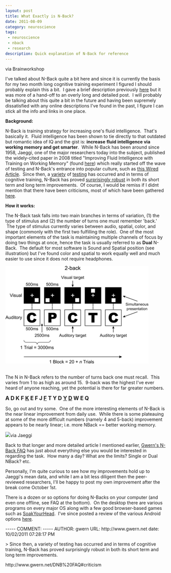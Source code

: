 ```yaml
---
layout: post
title: What Exactly is N-Back?
date: 2011-08-09
category: neuroscience
tags:
 - neuroscience
 - nback
 - research
description: Quick explanation of N-Back for reference
---
```


<p><span class="full-image-block ssNonEditable"><img src="http://brainworkshop.sourceforge.net/session.png?__SQUARESPACE_CACHEVERSION=1312940352396" alt="" /><span class="thumbnail-caption" style="width: 340px;">via Brainworkshop</span></span></p>
<p>I've talked about N-Back quite a bit here and since it is currently the basis for my two month long cognitive training experiment I figured I should probably explain this a bit. &nbsp;I gave a brief description previously <a href="http://www.limitlesschannels.com/main/2011/8/2/life-update-blog-posts-and-cognitive-enhancement.html" target="_blank">here</a> but it was more of a hand-off to an overly long and detailed post. &nbsp;I will probably be talking about this quite a bit in the future and having been supremely dissatisfied with any online descriptions I've found in the past, I figure I can stick all the info and links in one place.</p>
<p><strong>Background:</strong></p>
<p>N-Back is training strategy for increasing one's fluid intelligence. &nbsp;That's basically it. &nbsp;Fluid intelligence has been shown to tie directly to that outdated but romantic idea of IQ and the gist is: <strong>increase</strong> <strong>fluid intelligence via working memory and get smarter</strong>. &nbsp;While N-Back has been around since 1958, Jaeggi, one of the major researchers today into the subject, published the widely-cited paper in 2008 titled "Improving Fluid Intelligence with Training on Working Memory" (found <a class="offsite-link-inline" href="http://1.usa.gov/nJwRMa " target="_blank">here</a>) which really started off the wave of testing and N-Back's entrance into popular culture, such as <a class="offsite-link-inline" href="http://www.wired.com/science/discoveries/news/2008/04/smart_software" target="_blank">this Wired Article</a>. &nbsp;Since then, a <a href="http://ieeexplore.ieee.org/xpl/freeabs_all.jsp?arnumber=5454984" target="_blank">variety</a> of <a href="http://www.sciencedirect.com/science/article/pii/S0160289610001091" target="_blank">testing</a> has occurred and in terms of cognitive training, N-Back has proved <a class="offsite-link-inline" href="http://bit.ly/oOT2Ya" target="_blank">surprisingly robust</a> in both its short term and long term improvements. &nbsp;Of course, I would be remiss if I didnt mention that there have been criticisms, most of which have been gathered <a href="http://www.gwern.net/DNB%20FAQ#criticism" target="_blank">here</a>.</p>
<p><strong>How it works:</strong></p>
<p>The N-Back task falls into two main branches in terms of variation, (1) the type of stimulus and (2) the number of turns one must remember 'back.' &nbsp;The type of stimulus currently varies between audio, spatial, color, and shape (commonly with the first two fulfilling the role). &nbsp;One of the most important elements of the task is maintaining multiple channels of focus by doing two things at once, hence the task is usually referred to as <strong>Dual</strong> N-Back. &nbsp;The default for most software is Sound and Spatial position (see illustration) but I've found color and spatial to work equally well and much easier to use since it does not require headphones.</p>
<p><span class="full-image-float-right ssNonEditable"><span><img style="width: 450px;" src="/images/nback/n_back_test.gif"/></span></span></p>
<p><br />The N in N-Back refers to the number of turns back one must recall. &nbsp;This varies from 1 to as high as around 15. &nbsp;9-back was the highest I've ever heard of anyone reaching, yet the potential is there for far greater numbers.</p>
<p><span style="font-size: 120%;"><strong>A D K F <span style="text-decoration: underline;">K</span> E F J <span style="text-decoration: underline;">F</span> T Y D <span style="text-decoration: underline;">Y</span> <span style="text-decoration: underline;">D</span> W E Q&nbsp;</strong></span></p>
<p>So, go out and try some. &nbsp;One of the more interesting elements of N-Back is the near linear improvement from daily use. &nbsp;While there is some plateauing at some of the more difficult numbers (namely 4 and 5-back) improvement appears to be nearly linear; i.e. more NBack == better working memory.</p>
<p><span class="full-image-float-left ssNonEditable"><span><img src="http://2.bp.blogspot.com/_SoP7u0HNsxw/Scu_qNosMoI/AAAAAAAAAH0/hDn2LxDJRpc/s400/fig5.png"/></span><span class="thumbnail-caption" style="width: 400px;">via Jaeggi</span></span></p>
<p>Back to that longer and more detailed article I mentioned earlier, <a class="offsite-link-inline" href="http://www.gwern.net/DNB%20FAQ" target="_blank">Gwern's N-Back FAQ</a> has just about everything else you would be interested in regarding the task. &nbsp;How many a day? What are the limits? Single or Dual NBack? etc.</p>
<p>Personally, I'm quite curious to see how my improvements hold up to Jaeggi's mean data, and while I am a bit less diligent then the peer-reviewed researchers, I'll be happy to post my own improvement after the break come October 1st.&nbsp;</p>
<p>There is a dozen or so options for doing N-Backs on your computer (and even one offline, see FAQ at the bottom). &nbsp;On the desktop there are various programs on every major OS along with a few good browser-based games such as <a class="offsite-link-inline" href="http://bit.ly/ptpGNK " target="_blank">SoakYourHead</a>. &nbsp;I've since posted a review of the various Android options <a href="http://www.limitlesschannels.com/main/2011/8/10/android-n-back-app-comparison.html" target="_blank">here</a>.</p>
-----
COMMENT:
-----
AUTHOR: gwern
<!--EMAIL: gwern0@gmail.com-->
URL: http://www.gwern.net
date: 10/02/2011 07:28:17 PM
<p>&gt; Since then, a variety of testing has occurred and in terms of cognitive training, N-Back has proved surprisingly robust in both its short term and long term improvements. </p><p>http://www.gwern.net/DNB%20FAQ#criticism</p>


